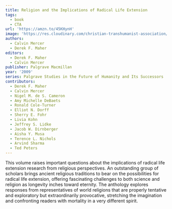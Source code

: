 ```yaml
---
title: Religion and the Implications of Radical Life Extension
tags:
  - book
  - CTA
url: 'https://amzn.to/45KHynH'
image: 'https://res.cloudinary.com/christian-transhumanist-association/image/upload/v1757362811/books/61G0fvqtaAL._SL1360_.jpg'
authors:
  - Calvin Mercer
  - Derek F. Maher
editors:
  - Derek F. Maher
  - Calvin Mercer
publisher: Palgrave Macmillan
year: '2009'
series: Palgrave Studies in the Future of Humanity and Its Successors
contributors:
  - Derek F. Maher
  - Calvin Mercer
  - Nigel M. de S. Cameron
  - Amy Michelle DeBaets
  - Ronald Cole-Turner
  - Elliot N. Dorff
  - Sherry E. Fohr
  - Livia Kohn
  - Jeffrey S. Lidke
  - Jacob W. Dirnberger
  - Aisha Y. Musa
  - Terence L. Nichols
  - Arvind Sharma
  - Ted Peters
---
```

This volume raises important questions about the implications of radical life extension research from religious perspectives. An outstanding group of scholars brings ancient religious traditions to bear on the possibilities for radical life extension, offering fascinating challenges to both science and religion as longevity inches toward eternity. The anthology explores responses from representatives of world religions that are properly tentative and exploratory but extraordinarily provocative, stretching the imagination and confronting readers with mortality in a very different spirit.
